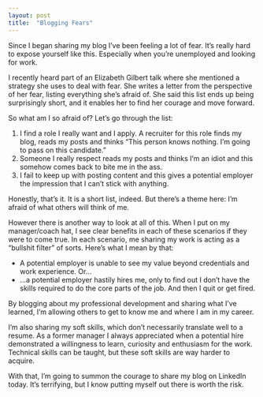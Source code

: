 ```yaml
---
layout: post
title:  "Blogging Fears"
---
```


Since I began sharing my blog I’ve been feeling a lot of fear. It’s really hard to expose yourself like this. Especially when you’re unemployed and looking for work.

I recently heard part of an Elizabeth Gilbert talk where she mentioned a strategy she uses to deal with fear. She writes a letter from the perspective of her fear, listing everything she’s afraid of. She said this list ends up being surprisingly short, and it enables her to find her courage and move forward.

So what am I so afraid of? Let’s go through the list:

1. I find a role I really want and I apply. A recruiter for this role finds my blog, reads my posts and thinks “This person knows nothing. I’m going to pass on this candidate.”
2. Someone I really respect reads my posts and thinks I’m an idiot and this somehow comes back to bite me in the ass.
3. I fail to keep up with posting content and this gives a potential employer the impression that I can’t stick with anything.

Honestly, that’s it. It is a short list, indeed. But there’s a theme here: I’m afraid of what others will think of me.

However there is another way to look at all of this. When I put on my manager/coach hat, I see clear benefits in each of these scenarios if they were to come true. In each scenario, me sharing my work is acting as a “bullshit filter” of sorts. Here’s what I mean by that:

- A potential employer is unable to see my value beyond credentials and work experience. Or…
- …a potential employer hastily hires me, only to find out I don’t have the skills required to do the core parts of the job. And then I quit or get fired.

By blogging about my professional development and sharing what I’ve learned, I’m allowing others to get to know me and where I am in my career.

I’m also sharing my soft skills, which don’t necessarily translate well to a resume. As a former manager I always appreciated when a potential hire demonstrated a willingness to learn, curiosity and enthusiasm for the work. Technical skills can be taught, but these soft skills are way harder to acquire.

With that, I’m going to summon the courage to share my blog on LinkedIn today. It’s terrifying, but I know putting myself out there is worth the risk.